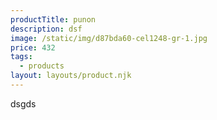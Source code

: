```yaml
---
productTitle: punon
description: dsf
image: /static/img/d87bda60-cel1248-gr-1.jpg
price: 432
tags:
  - products
layout: layouts/product.njk
---
```

dsgds
